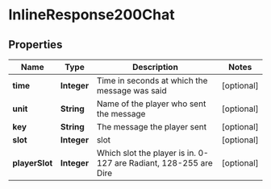 
# InlineResponse200Chat

## Properties
Name | Type | Description | Notes
------------ | ------------- | ------------- | -------------
**time** | **Integer** | Time in seconds at which the message was said |  [optional]
**unit** | **String** | Name of the player who sent the message |  [optional]
**key** | **String** | The message the player sent |  [optional]
**slot** | **Integer** | slot |  [optional]
**playerSlot** | **Integer** | Which slot the player is in. 0-127 are Radiant, 128-255 are Dire |  [optional]



